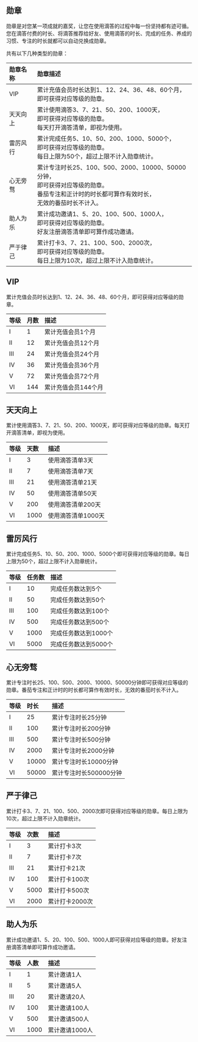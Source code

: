 ## 勋章

勋章是对您某一项成就的嘉奖，让您在使用滴答的过程中每一份坚持都有迹可循。您在滴答付费的时长、将滴答推荐给好友、使用滴答的时长、完成的任务、养成的习惯、专注的时长就都可以自动兑换成勋章。

共有以下几种类型的勋章：

| 勋章名称 | 勋章描述 |
| :--- | :--- |
| VIP | 累计充值会员时长达到1、12、24、36、48、60个月，<br>即可获得对应等级的勋章。 |
| 天天向上 | 累计使用滴答3、7、21、50、200、1000天，<br>即可获得对应等级的勋章。<br>每天打开滴答清单，即视为使用。 |
| 雷厉风行 |累计完成任务5、10、50、200、1000、5000个，<br>即可获得对应等级的勋章。<br>每日上限为50个，超过上限不计入勋章统计。|
| 心无旁骛 |累计专注时长25、100、500、2000、10000、50000分钟，<br>即可获得对应等级的勋章。<br>番茄专注和正计时的时长都可算作有效时长，<br>无效的番茄时长不计入。|
| 助人为乐 |累计成功邀请1、5、20、100、500、1000人，<br>即可获得对应等级的勋章。<br>好友注册滴答清单即可算作成功邀请。|
| 严于律己 |累计打卡3、7、21、100、500、2000次，<br>即可获得对应等级的勋章。<br>每日上限为10次，超过上限不计入勋章统计。|

## VIP

累计充值会员时长达到1、12、24、36、48、60个月，即可获得对应等级的勋章。

|等级|月数|描述|
| :--- | :--- | :--- |
|Ⅰ|1|累计充值会员1个月|
|Ⅱ|12|累计充值会员12个月|
|Ⅲ|24|累计充值会员24个月|
|Ⅳ|36|累计充值会员36个月|
|Ⅴ|72|累计充值会员72个月|
|Ⅵ|144|累计充值会员144个月|

## 天天向上

累计使用滴答3、7、21、50、200、1000天，即可获得对应等级的勋章。每天打开滴答清单，即视为使用。

|等级|天数|描述|
| :--- | :--- | :--- |
|Ⅰ|3|使用滴答清单3天|
|Ⅱ|7|使用滴答清单7天|
|Ⅲ|21|使用滴答清单21天|
|Ⅳ|50|使用滴答清单50天|
|Ⅴ|200|使用滴答清单200天|
|Ⅵ|1000|使用滴答清单1000天|

## 雷厉风行

累计完成任务5、10、50、200、1000、5000个即可获得对应等级的勋章。每日上限为50个，超过上限不计入勋章统计。

|等级|任务数|描述|
| :--- | :--- | :--- |
|Ⅰ|10|完成任务数达到5个|
|Ⅱ|50|完成任务数达到50个|
|Ⅲ|100|完成任务数达到100个|
|Ⅳ|500|完成任务数达到500个|
|Ⅴ|1000|完成任务数达到1000个|
|Ⅵ|5000|完成任务数达到5000个|

## 心无旁骛

累计专注时长25、100、500、2000、10000、50000分钟即可获得对应等级的勋章。番茄专注和正计时的时长都可算作有效时长，无效的番茄时长不计入。

|等级|时长|描述|
| :--- | :--- | :--- |
|Ⅰ|25|累计专注时长25分钟|
|Ⅱ|100|累计专注时长200分钟|
|Ⅲ|500|累计专注时长500分钟|
|Ⅳ|2000|累计专注时长2000分钟|
|Ⅴ|10000|累计专注时长10000分钟|
|Ⅵ|50000|累计专注时长500000分钟|

## 严于律己

累计打卡3、7、21、100、500、2000次即可获得对应等级的勋章。每日上限为10次，超过上限不计入勋章统计。

|等级|次数|描述|
| :--- | :--- | :--- |
|Ⅰ|3|累计打卡3次|
|Ⅱ|7|累计打卡7次|
|Ⅲ|21|累计打卡21次|
|Ⅳ|100|累计打卡100次|
|Ⅴ|5000|累计打卡500次|
|Ⅵ|2000|累计打卡2000次|

## 助人为乐

累计成功邀请1、5、20、100、500、1000人即可获得对应等级的勋章。好友注册滴答清单即可算作成功邀请。

|等级|人数|描述|
| :--- | :--- | :--- |
|Ⅰ|1|累计邀请1人|
|Ⅱ|5|累计邀请5人|
|Ⅲ|20|累计邀请20人|
|Ⅳ|100|累计邀请100人|
|Ⅴ|500|累计邀请500人|
|Ⅵ|1000|累计邀请1000人|
